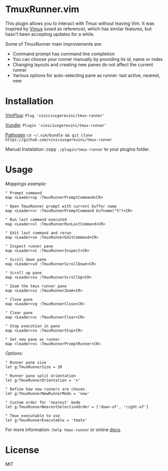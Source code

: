# TmuxRunner.vim

This plugin allows you to interact with Tmux without leaving Vim.
It was inspired by [Vimux](https://github.com/benmills/vimux) (used as reference), which has similar features, but hasn't been accepting updates for a while.

Some of TmuxRunner main improvements are:

- Command prompt has command line completion
- You can choose your runner manually by providing its id, name or index
- Changing layouts and creating new panes do not affect the current runner
- Various options for auto-selecting pane as runner: last active, nearest, new

# Installation

[VimPlug](https://github.com/junegunn/vim-plug): `Plug 'viniciusgerevini/tmux-runner'`

[Vundle](https://github.com/VundleVim/Vundle.vim): `Plugin 'viniciusgerevini/tmux-runner'`

[Pathogen](https://github.com/tpope/vim-pathogen) `cd ~/.vim/bundle && git clone https://github.com/viniciusgerevini/tmux-runner`

Manual Instalation: copy `./plugin/tmux-runner` to your plugins folder.

# Usage

*Mappings example:*
```
" Prompt command
map <Leader>vp :TmuxRunnerPromptCommand<CR>

" Open TmuxRunner prompt with current buffer name
map <Leader>vr :TmuxRunnerPromptCommand bufname("%")<CR>

" Run last command executed
map <Leader>vl :TmuxRunnerRunLastCommand<CR>

" Edit last command and rerun
map <Leader>ve :TmuxRunnerEditCommand<CR>

" Inspect runner pane
map <Leader>vi :TmuxRunnerInspect<CR>

" Scroll down pane
map <Leader>vd :TmuxRunnerScrollDown<CR>

" Scroll up pane
map <Leader>vu :TmuxRunnerScrollUp<CR>

" Zoom the tmux runner pane
map <Leader>vz :TmuxRunnerZoom<CR>

" Close pane
map <Leader>vq :TmuxRunnerClose<CR>

" Clear pane
map <Leader>vc :TmuxRunnerClear<CR>

" Stop execution in pane
map <Leader>vx :TmuxRunnerStop<CR>

" Set new pane as runner
map <leader>vs :TmuxRunnerPromptRunner<CR>
```

*Options:*
```
" Runner pane size
let g:TmuxRunnerSize = 20

" Runner pane split orientation
let g:TmuxRunnerOrientation = 'v'

" Define how new runners are chosen
let g:TmuxRunnerNewRunnerMode = 'new'

" Custom order for 'nearest' mode
let g:TmuxRunnerNearestSelectionOrder = ['down-of', 'right-of']

" Tmux executable to use
let g:TmuxRunnerExecutable = 'tmate'
```
For more information `:help tmux-runner` or online [docs](./doc/tmux-runner.txt).

# License

MIT

